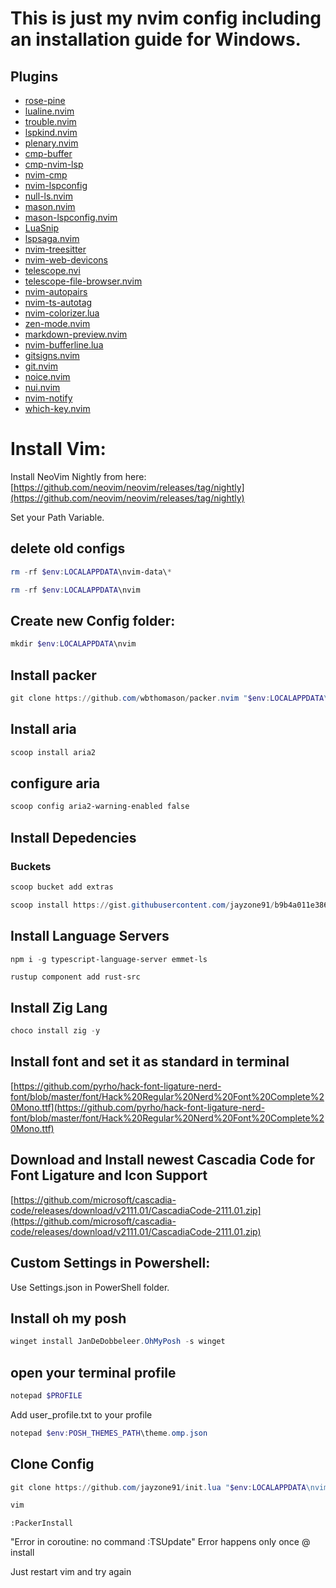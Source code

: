 # This is just my nvim config including an installation guide for Windows.

## Plugins

- [rose-pine](https://github.com/rose-pine/neovim)
- [lualine.nvim](https://github.com/nvim-lualine/lualine.nvim)
- [trouble.nvim](https://github.com/folke/trouble.nvim)
- [lspkind.nvim](https://github.com/onsails/lspkind.nvim)
- [plenary.nvim](https://github.com/nvim-lua/plenary.nvim)
- [cmp-buffer](https://github.com/hrsh7th/cmp-buffer)
- [cmp-nvim-lsp](https://github.com/hrsh7th/cmp-nvim-lsp)
- [nvim-cmp](https://github.com/hrsh7th/nvim-cmp)
- [nvim-lspconfig](https://github.com/neovim/nvim-lspconfig)
- [null-ls.nvim](https://github.com/jose-elias-alvarez/null-ls.nvim)
- [mason.nvim](https://github.com/williamboman/mason.nvim)
- [mason-lspconfig.nvim](https://github.com/williamboman/mason-lspconfig.nvim)
- [LuaSnip](https://github.com/L3MON4D3/LuaSnip)
- [lspsaga.nvim](https://github.com/glepnir/lspsaga.nvim)
- [nvim-treesitter](https://github.com/nvim-treesitter/nvim-treesitter)
- [nvim-web-devicons](https://github.com/kyazdani42/nvim-web-devicons)
- [telescope.nvi](https://github.com/nvim-telescope/telescope.nvim)
- [telescope-file-browser.nvim](https://github.com/nvim-telescope/telescope-file-browser.nvim)
- [nvim-autopairs](https://github.com/windwp/nvim-autopairs)
- [nvim-ts-autotag](https://github.com/windwp/nvim-ts-autotag)
- [nvim-colorizer.lua](https://github.com/norcalli/nvim-colorizer.lua)
- [zen-mode.nvim](https://github.com/folke/zen-mode.nvim)
- [markdown-preview.nvim](https://github.com/iamcco/markdown-preview.nvim)
- [nvim-bufferline.lua](https://github.com/akinsho/nvim-bufferline.lua)
- [gitsigns.nvim](https://github.com/lewis6991/gitsigns.nvim)
- [git.nvim](https://github.com/dinhhuy258/git.nvim)
- [noice.nvim](https://github.com/folke/noice.nvim)
- [nui.nvim](https://github.com/MunifTanjim/nui.nvim)
- [nvim-notify](https://github.com/rcarriga/nvim-notify)
- [which-key.nvim](https://github.com/folke/which-key.nvim)

# Install Vim:

Install NeoVim Nightly from here:
[https://github.com/neovim/neovim/releases/tag/nightly](https://github.com/neovim/neovim/releases/tag/nightly)

Set your Path Variable.

## delete old configs

```PowerShell
rm -rf $env:LOCALAPPDATA\nvim-data\*
```

```PowerShell
rm -rf $env:LOCALAPPDATA\nvim
```

## Create new Config folder:

```PowerShell
mkdir $env:LOCALAPPDATA\nvim
```

## Install packer

```PowerShell
git clone https://github.com/wbthomason/packer.nvim "$env:LOCALAPPDATA\nvim-data\site\pack\packer\start\packer.nvim"
```

## Install aria

```PowerShell
scoop install aria2
```

## configure aria

```PowerShell
scoop config aria2-warning-enabled false
```

## Install Depedencies

### Buckets

```PowerShell
scoop bucket add extras
```

```PowerShell
scoop install https://gist.githubusercontent.com/jayzone91/b9b4a011e3868f80fdb61070ad54d5ce/raw/apps.json
```

## Install Language Servers

```PowerShell
npm i -g typescript-language-server emmet-ls
```

```
rustup component add rust-src
```

## Install Zig Lang

```PowerShell
choco install zig -y
```

## Install font and set it as standard in terminal

[https://github.com/pyrho/hack-font-ligature-nerd-font/blob/master/font/Hack%20Regular%20Nerd%20Font%20Complete%20Mono.ttf](https://github.com/pyrho/hack-font-ligature-nerd-font/blob/master/font/Hack%20Regular%20Nerd%20Font%20Complete%20Mono.ttf)

## Download and Install newest Cascadia Code for Font Ligature and Icon Support

[https://github.com/microsoft/cascadia-code/releases/download/v2111.01/CascadiaCode-2111.01.zip](https://github.com/microsoft/cascadia-code/releases/download/v2111.01/CascadiaCode-2111.01.zip)

## Custom Settings in Powershell:

Use Settings.json in PowerShell folder.

## Install oh my posh

```PowerShell
winget install JanDeDobbeleer.OhMyPosh -s winget
```

## open your terminal profile

```PowerShell
notepad $PROFILE
```

Add user_profile.txt to your profile

```PowerShell
notepad $env:POSH_THEMES_PATH\theme.omp.json
```

## Clone Config

```PowerShell
git clone https://github.com/jayzone91/init.lua "$env:LOCALAPPDATA\nvim"
```

```PowerShell
vim
```

```
:PackerInstall
```

"Error in coroutine: no command :TSUpdate" Error happens only once @ install

Just restart vim and try again

